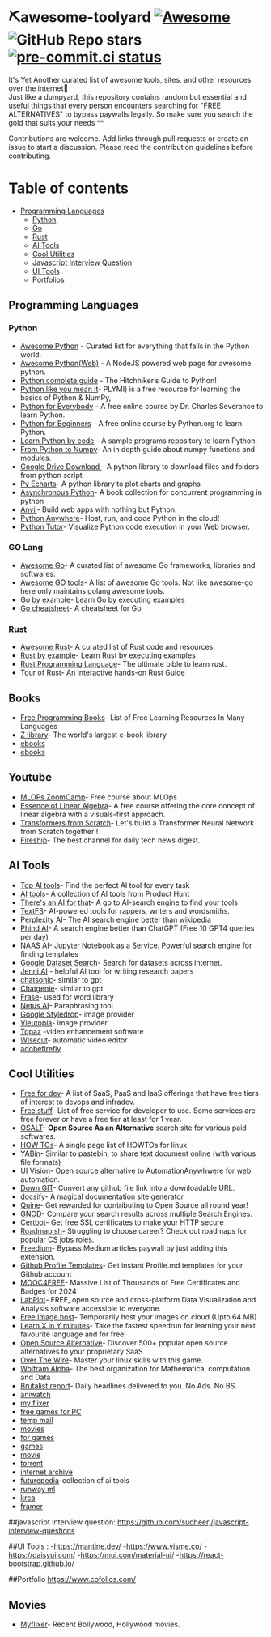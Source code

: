 # ⛏awesome-toolyard [![Awesome](https://awesome.re/badge.svg)](https://awesome.re) ![GitHub Repo stars](https://img.shields.io/github/stars/p1utoze/awesome-toolyard?style=social) [![pre-commit.ci status](https://results.pre-commit.ci/badge/github/p1utoze/awesome-toolyard/main.svg)](https://results.pre-commit.ci/latest/github/p1utoze/awesome-toolyard/main)


It's Yet Another curated list of awesome tools, sites, and other resources over the internet🗿<br>
Just like a dumpyard, this repository contains random but essential and useful things that every person encounters searching for "FREE ALTERNATIVES" to bypass paywalls legally. So make sure you search the gold that suits your needs ^^

Contributions are welcome. Add links through pull requests or create an issue to start a discussion. Please read the contribution guidelines before contributing.

# Table of contents
- [Programming Languages](#programming-languages)
  - [Python](#python)
  - [Go](#go-lang)
  - [Rust](#rust)
  - [AI Tools](#ai-tools)
  - [Cool Utilities](#cool-utilities)
  - [Javascript Interview Question](#Javascript-Interview-Question)
  - [UI Tools](#ui-tools)
  - [Portfolios](#Portfolio)


## Programming Languages
### Python
- [Awesome Python](https://github.com/vinta/awesome-python) - Curated list for everything that falls in the Python world.
- [Awesome Python(Web)](https://awesomepython.org/) - A NodeJS powered web page for awesome python.
- [Python complete guide](https://docs.python-guide.org/#) - The Hitchhiker’s Guide to Python!
- [Python like you mean it](https://www.pythonlikeyoumeanit.com/)- PLYMI) is a free resource for learning the basics of Python & NumPy,
- [Python for Everybody](https://www.py4e.com/) - A free online course by Dr. Charles Severance to learn Python.
- [Python for Beginners](https://www.python.org/about/gettingstarted/) - A free online course by Python.org to learn Python.
- [Learn Python by code](https://github.com/codebasics/py) - A sample programs repository to learn Python.
- [From Python to Numpy](https://www.labri.fr/perso/nrougier/from-python-to-numpy/)- An in depth guide about numpy functions and modules.
- [Google Drive Download ](https://pypi.org/project/gdown/)- A python library to download files and folders from python script
- [Py Echarts](https://pyecharts.org/#/)- A python library to plot charts and graphs
- [Asynchronous Python](https://superfastpython.com/python-concurrency-books/)- A book collection for concurrent programming in python
- [Anvil](https://anvil.works/)- Build web apps with nothing but Python.
- [Python Anywhere](https://www.pythonanywhere.com/)- Host, run, and code Python in the cloud!
- [Python Tutor](http://pythontutor.com/)- Visualize Python code execution in your Web browser.


### GO Lang
- [Awesome Go](https://awesome-go.com/)- A curated list of awesome Go frameworks, libraries and softwares.
- [Awesome GO tools](https://github.com/gobuild/awesome-go-tools)- A list of awesome Go tools. Not like awesome-go here only maintains golang awesome tools.
- [Go by example](https://gobyexample.com/)- Learn Go by executing examples
- [Go cheatsheet](https://devhints.io/go)- A cheatsheet for Go


### Rust
- [Awesome Rust](https://github.com/rust-unofficial/awesome-rust)- A curated list of Rust code and resources.
- [Rust by example](https://doc.rust-lang.org/rust-by-example/)- Learn Rust by executing examples
- [Rust Programming Language](https://doc.rust-lang.org/book/)- The ultimate bible to learn rust.
- [Tour of Rust](https://tourofrust.com/)- An interactive hands-on Rust Guide

## Books
- [Free Programming Books](https://github.com/EbookFoundation/free-programming-books)- List of Free Learning Resources In Many Languages
- [Z library](https://z-lib.io/)- The world's largest e-book library
- [ ebooks](https://manybooks.net/)
- [ ebooks](https://www.planetebook.com/ebooks/)

## Youtube
- [MLOPs ZoomCamp](https://youtube.com/playlist?list=PL3MmuxUbc_hIUISrluw_A7wDSmfOhErJK&si=tMmMOAHnkdr81EH1)- Free course about MLOps
- [Essence of Linear Algebra](https://youtube.com/playlist?list=PLZHQObOWTQDPD3MizzM2xVFitgF8hE_ab&si=qS-fKJgGwGkT96a0)- A free course offering the core concept of linear algebra with a visuals-first approach.
- [Transformers from Scratch](https://youtube.com/playlist?list=PLTl9hO2Oobd97qfWC40gOSU8C0iu0m2l4&si=c7hBFLBQjCBb44Xj)- Let's build a Transformer Neural Network from Scratch together !
- [Fireship](https://www.youtube.com/@Fireship/videos)- The best channel for daily tech news digest.

## AI Tools
- [Top AI tools](https://topai.tools/)- Find the perfect AI tool for every task
- [AI tools](https://www.producthunt.com/e/ai-tools)- A collection of AI tools from Product Hunt
- [There's an AI for that](https://theresanaiforthat.com/)- A go to AI-search engine to find your tools
- [TextFS](https://textfx.withgoogle.com/)- AI-powered tools for rappers, writers and wordsmiths.
- [Perplexity AI](https://www.perplexity.ai/)- The AI search engine better than wikipedia
- [Phind AI](https://www.phind.com/)- A search engine better than ChatGPT (Free 10 GPT4 queries per day)
- [NAAS AI](https://naas.ai/)- Jupyter Notebook as a Service. Powerful search engine for finding templates
- [Google Dataset Search](https://datasetsearch.research.google.com/)- Search for datasets across internet.
- [Jenni AI](https://jenni.ai/) - helpful AI tool for writing research papers
- [chatsonic](https://writesonic.com/chat)- similar to gpt
- [Chatgenie](https://chatgenie.app/)- similar to gpt
- [Frase](https://www.frase.io/)- used for word library
- [Netus AI](https://netus.ai/)- Paraphrasing tool
- [Google Styledrop](https://styledrop.github.io/)- image provider
- [Vieutopia](https://www.vieutopia.com/)- image provider
- [Topaz](https://www.topazlabs.com/) -video enhancement software
- [Wisecut](https://www.topazlabs.com/)-  automatic video editor
- [adobefirefly](https://firefly.adobe.com/?ff_channel=adobe_com&ff_campaign=ffly_homepage&ff_source=firefly_seo)

## Cool Utilities
- [Free for dev](https://free-for.dev/#/)- A list of SaaS, PaaS and IaaS offerings that have free tiers of interest to devops and infradev.
- [Free stuff](https://freestuff.dev/)- List of free service for developer to use. Some services are free forever or have a free tier at least for 1 year.
- [OSALT](https://www.osalt.com/)- **Open Source As an Alternative** search site for various paid softwares.
- [HOW TOs](https://tldp.org/HOWTO/HOWTO-INDEX/howtos.html)- A single page list of HOWTOs for linux
- [YABin](https://bin.sohamsen.me/)- Similar to pastebin, to share text document online (with various file formats)
- [UI Vision](https://ui.vision/)- Open source alternative to AutomationAnywhwere for web automation.
- [Down GIT](https://minhaskamal.github.io/DownGit/#/home)- Convert any github file link into a downloadable URL.
- [docsify](https://docsify.js.org/#/?id=docsify)- A magical documentation site generator
- [Quine](https://quine.sh/)- Get rewarded for contributing to Open Source all round year!
- [GNOD](https://www.gnod.com/)- Compare your search results across multiple Search Engines.
- [Certbot](https://certbot.eff.org/)- Get free SSL certificates to make your HTTP secure
- [Roadmap.sh](https://roadmap.sh/)- Struggling to choose career? Check out roadmaps for popular CS jobs roles.
- [Freedium](https://freedium.cfd/)- Bypass Medium articles paywall by just adding this extension.
- [Github Profile Templates](https://zzetao.github.io/awesome-github-profile/)- Get instant Profile.md templates for your Github account
- [MOOC4FREE](https://www.classcentral.com/report/free-certificates/)- Massive List of Thousands of Free Certificates and Badges for 2024
- [LabPlot](https://labplot.kde.org/)- FREE, open source and cross-platform Data Visualization and Analysis software accessible to everyone.
- [Free Image host](https://freeimage.host/)- Temporarily host your images on cloud (Upto 64 MB)
- [Learn X in Y minutes](https://learnxinyminutes.com/)- Take the fastest speedrun for learning your next favourite language and for free!
- [Open Source Alternative](https://www.opensourcealternative.to/)- Discover 500+ popular open source alternatives to your proprietary SaaS
- [Over The Wire](https://overthewire.org/wargames/bandit/bandit0.html)- Master your linux skills with this game.
- [Wolfram Alpha](https://www.wolframalpha.com/)- The best organization for Mathematica, computation and Data
- [Brutalist report](https://brutalist.report/)- Daily headlines delivered to you. No Ads. No BS.
- [aniwatch](https://aniwatch.to/)
- [my flixer](https://myflixerx.to/home)
- [ free games for PC ](https://steamunlocked.net/)
- [temp mail](https://temp-mail.org/en/)
- [movies](https://mkvcinemas.foo/)
- [for games](https://www.unlockedgames.net/)
- [games](https://repack-games.com/)
- [movie](https://ww7.5movierulz.pet/)
- [torrent](https://www.13377x.tw/)
- [internet archive](https://archive.org/)
- [futurepedia](https://search.brave.com/search?q=futurepedia&source=desktop)-collection of ai tools
- [runway ml](https://runwayml.com/)
- [krea](https://www.krea.ai/apps/image/realtime)
- [framer](https://www.framer.com/)


##javascript Interview question: https://github.com/sudheerj/javascript-interview-questions

##UI Tools : 
-https://mantine.dev/
-https://www.visme.co/
-https://daisyui.com/
-https://mui.com/material-ui/
-https://react-bootstrap.github.io/


##Portfolio
https://www.cofolios.com/

## Movies
- [Myflixer](https://myflixerz.nl/)- Recent Bollywood, Hollywood movies.
